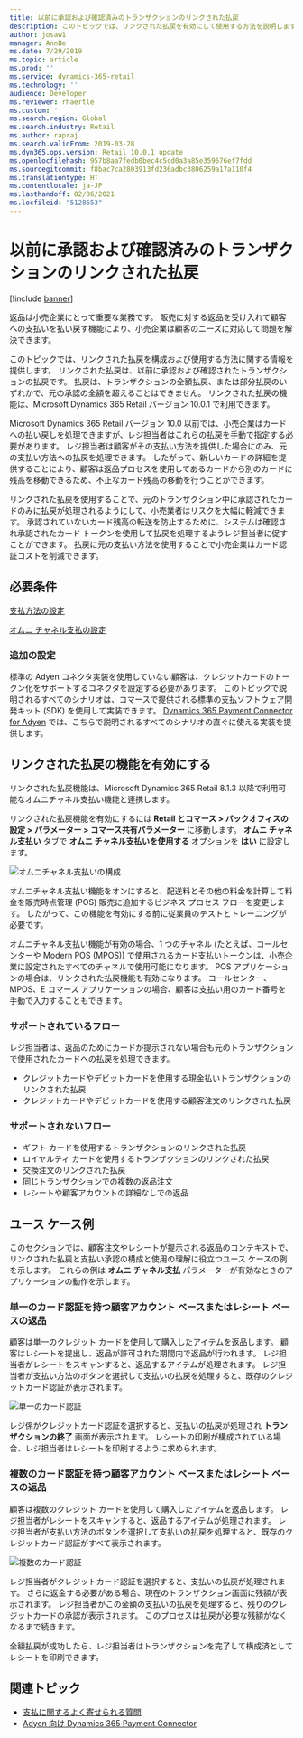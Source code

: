 ```yaml
---
title: 以前に承認および確認済みのトランザクションのリンクされた払戻
description: このトピックでは、リンクされた払戻を有効にして使用する方法を説明します。
author: josaw1
manager: AnnBe
ms.date: 7/29/2019
ms.topic: article
ms.prod: ''
ms.service: dynamics-365-retail
ms.technology: ''
audience: Developer
ms.reviewer: rhaertle
ms.custom: ''
ms.search.region: Global
ms.search.industry: Retail
ms.author: rapraj
ms.search.validFrom: 2019-03-28
ms.dyn365.ops.version: Retail 10.0.1 update
ms.openlocfilehash: 957b8aa7fedb0bec4c5cd0a3a85e359676ef7fdd
ms.sourcegitcommit: f8bac7ca2803913fd236adbc3806259a17a110f4
ms.translationtype: HT
ms.contentlocale: ja-JP
ms.lasthandoff: 02/06/2021
ms.locfileid: "5128653"
---
```

# <a name="linked-refunds-of-previously-approved-and-confirmed-transactions"></a>以前に承認および確認済みのトランザクションのリンクされた払戻

[!include [banner](../../includes/banner.md)]

返品は小売企業にとって重要な業務です。 販売に対する返品を受け入れて顧客への支払いを払い戻す機能により、小売企業は顧客のニーズに対応して問題を解決できます。

このトピックでは、リンクされた払戻を構成および使用する方法に関する情報を提供します。 リンクされた払戻は、以前に承認および確認されたトランザクションの払戻です。 払戻は、トランザクションの全額払戻、または部分払戻のいずれかで、元の承認の全額を超えることはできません。 リンクされた払戻の機能は、Microsoft Dynamics 365 Retail バージョン 10.0.1 で利用できます。

Microsoft Dynamics 365 Retail バージョン 10.0 以前では、小売企業はカードへの払い戻しを処理できますが、レジ担当者はこれらの払戻を手動で指定する必要があります。 レジ担当者は顧客がその支払い方法を提供した場合にのみ、元の支払い方法への払戻を処理できます。 したがって、新しいカードの詳細を提供することにより、顧客は返品プロセスを使用してあるカードから別のカードに残高を移動できるため、不正なカード残高の移動を行うことができます。

リンクされた払戻を使用することで、元のトランザクション中に承認されたカードのみに払戻が処理されるようにして、小売業者はリスクを大幅に軽減できます。 承認されていないカード残高の転送を防止するために、システムは確認され承認されたカード トークンを使用して払戻を処理するようレジ担当者に促すことができます。 払戻に元の支払い方法を使用することで小売企業はカード認証コストを削減できます。

## <a name="prerequisites"></a>必要条件

[支払方法の設定](../payment-methods.md) 

[オムニ チャネル支払の設定](../omni-channel-payments.md)

### <a name="additional-setup"></a>追加の設定

標準の Adyen コネクタ実装を使用していない顧客は、クレジットカードのトークン化をサポートするコネクタを設定する必要があります。 このトピックで説明されるすべてのシナリオは、コマースで提供される標準の支払ソフトウェア開発キット (SDK) を使用して実装できます。 [Dynamics 365 Payment Connector for Adyen](adyen-connector.md?tabs=8-1-3) では、こちらで説明されるすべてのシナリオの直ぐに使える実装を提供します。

## <a name="turn-on-the-linked-refunds-functionality"></a>リンクされた払戻の機能を有効にする

リンクされた払戻機能は、Microsoft Dynamics 365 Retail 8.1.3 以降で利用可能なオムニチャネル支払い機能と連携します。

リンクされた払戻機能を有効にするには **Retail とコマース \> バックオフィスの設定 \> パラメーター \> コマース共有パラメーター** に移動します。 **オムニ チャネル支払い** タブで **オムニ チャネル支払いを使用する** オプションを **はい** に設定します。

![オムニチャネル支払いの構成](media/LinkedRefundsOmniChannel.jpg)

オムニチャネル支払い機能をオンにすると、配送料とその他の料金を計算して料金を販売時点管理 (POS) 販売に追加するビジネス プロセス フローを変更します。 したがって、この機能を有効にする前に従業員のテストとトレーニングが必要です。

オムニチャネル支払い機能が有効の場合、1 つのチャネル (たとえば、コールセンターや Modern POS (MPOS)) で使用されるカード支払いトークンは、小売企業に設定されたすべてのチャネルで使用可能になります。 POS アプリケーションの場合は、リンクされた払戻機能も有効になります。 コールセンター、MPOS、E コマース アプリケーションの場合、顧客は支払い用のカード番号を手動で入力することもできます。

### <a name="supported-flows"></a>サポートされているフロー

レジ担当者は、返品のためにカードが提示されない場合も元のトランザクションで使用されたカードへの払戻を処理できます。

- クレジットカードやデビットカードを使用する現金払いトランザクションのリンクされた払戻
- クレジットカードやデビットカードを使用する顧客注文のリンクされた払戻
 
### <a name="unsupported-flows"></a>サポートされないフロー

- ギフト カードを使用するトランザクションのリンクされた払戻
- ロイヤルティ カードを使用するトランザクションのリンクされた払戻
- 交換注文のリンクされた払戻
- 同じトランザクションでの複数の返品注文
- レシートや顧客アカウントの詳細なしでの返品

## <a name="use-case-examples"></a>ユース ケース例

このセクションでは、顧客注文やレシートが提示される返品のコンテキストで、リンクされた払戻と支払い承認の構成と使用の理解に役立つユース ケースの例を示します。 これらの例は **オムニ チャネル支払** パラメーターが有効なときのアプリケーションの動作を示します。

### <a name="customer-accountbased-or-receipt-based-return-that-has-a-single-card-authorization"></a>単一のカード認証を持つ顧客アカウント ベースまたはレシート ベースの返品

顧客は単一のクレジット カードを使用して購入したアイテムを返品します。 顧客はレシートを提出し、返品が許可された期間内で返品が行われます。 レジ担当者がレシートをスキャンすると、返品するアイテムが処理されます。 レジ担当者が支払い方法のボタンを選択して支払いの払戻を処理すると、既存のクレジットカード認証が表示されます。

![単一のカード認証](media/LinkedRefundsSingleAuthorization.jpg)

レジ係がクレジットカード認証を選択すると、支払いの払戻が処理され **トランザクションの終了** 画面が表示されます。 レシートの印刷が構成されている場合、レジ担当者はレシートを印刷するように求められます。

### <a name="customer-accountbased-or-receipt-based-return-that-has-multiple-card-authorizations"></a>複数のカード認証を持つ顧客アカウント ベースまたはレシート ベースの返品

顧客は複数のクレジット カードを使用して購入したアイテムを返品します。 レジ担当者がレシートをスキャンすると、返品するアイテムが処理されます。 レジ担当者が支払い方法のボタンを選択して支払いの払戻を処理すると、既存のクレジットカード認証がすべて表示されます。

![複数のカード認証](media/LinkedRefundsMultipleAuthorization.jpg)

レジ担当者がクレジットカード認証を選択すると、支払いの払戻が処理されます。 さらに返金する必要がある場合、現在のトランザクション画面に残額が表示されます。 レジ担当者がこの金額の支払いの払戻を処理すると、残りのクレジットカードの承認が表示されます。 このプロセスは払戻が必要な残額がなくなるまで続きます。

全額払戻が成功したら、レジ担当者はトランザクションを完了して構成済としてレシートを印刷できます。

## <a name="related-topics"></a>関連トピック

- [支払に関するよく寄せられる質問](payments-retail.md)
- [Adyen 向け Dynamics 365 Payment Connector](adyen-connector.md?tabs=8-1-3)
